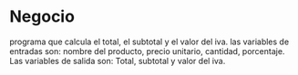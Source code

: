 # Negocio
programa que calcula el total, el subtotal y el valor del iva.
las variables de entradas son:
nombre del producto, precio unitario, cantidad, porcentaje.
Las variables de salida son:
Total, subtotal y valor del iva.
